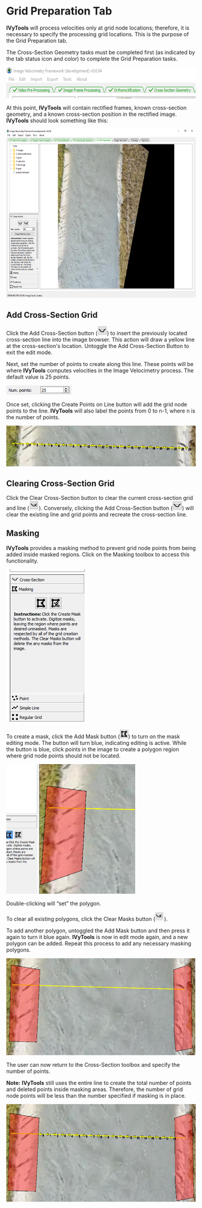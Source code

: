 # Grid Preparation Tab

**IVyTools** will process velocities only at grid node locations;
therefore, it is necessary to specify the processing grid locations.
This is the purpose of the Grid Preparation tab.

The Cross-Section Geometry tasks must be completed first (as indicated
by the tab status icon and color) to complete the Grid Preparation
tasks.

<img src="../source/assets/grid_preparation_tab/media/image1.png"
style="width:6.24045in;height:0.85429in" />

At this point, **IVyTools** will contain rectified frames, known
cross-section geometry, and a known cross-section position in the
rectified image. **IVyTools** should look something like this:

<img src="../source/assets/grid_preparation_tab/media/image2.png"
style="width:6.5in;height:4.67222in" />

## Add Cross-Section Grid

Click the Add Cross-Section button
(<img src="../source/assets/grid_preparation_tab/media/image3.png"
style="width:0.26515in;height:0.25in" />) to insert the previously
located cross-section line into the image browser. This action will draw
a yellow line at the cross-section's location. Untoggle the Add
Cross-Section Button to exit the edit mode.

Next, set the number of points to create along this line. These points
will be where **IVyTools** computes velocities in the Image Velocimetry
process. The default value is 25 points.

<img src="../source/assets/grid_preparation_tab/media/image4.png"
style="width:1.81275in;height:0.26045in" />

Once set, clicking the Create Points on Line button will add the grid
node points to the line. **IVyTools** will also label the points from 0
to n-1, where n is the number of points.

<img src="../source/assets/grid_preparation_tab/media/image5.png"
style="width:6.5in;height:1.125in" />

## Clearing Cross-Section Grid

Click the Clear Cross-Section button to clear the current cross-section
grid and line
(<img src="../source/assets/grid_preparation_tab/media/image6.png"
style="width:0.27027in;height:0.25in" />). Conversely, clicking the Add
Cross-Section button
(<img src="../source/assets/grid_preparation_tab/media/image3.png"
style="width:0.26515in;height:0.25in" />) will clear the existing line
and grid points and recreate the cross-section line.

## Masking

**IVyTools** provides a masking method to prevent grid node points from
being added inside masked regions. Click on the Masking toolbox to
access this functionality.

<img src="../source/assets/grid_preparation_tab/media/image7.png"
style="width:2.22948in;height:4.25059in" />

To create a mask, click the Add Mask button
(<img src="../source/assets/grid_preparation_tab/media/image8.png"
style="width:0.23529in;height:0.25in" />) to turn on the mask editing
mode. The button will turn blue, indicating editing is active. While the
button is blue, click points in the image to create a polygon region
where grid node points should not be located.

<img src="../source/assets/grid_preparation_tab/media/image9.png"
style="width:3.5767in;height:3.58363in" />

Double-clicking will “set” the polygon.

To clear all existing polygons, click the Clear Masks button
(<img src="../source/assets/grid_preparation_tab/media/image10.png"
style="width:0.25in;height:0.25in" />).

To add another polygon, untoggled the Add Mask button and then press it
again to turn it blue again. **IVyTools** is now in edit mode again, and
a new polygon can be added. Repeat this process to add any necessary
masking polygons.

<img src="../source/assets/grid_preparation_tab/media/image11.png"
style="width:6.5in;height:2.67431in" />

The user can now return to the Cross-Section toolbox and specify the
number of points.

**Note:** **IVyTools** still uses the entire line to create the total
number of points and deleted points inside masking areas. Therefore, the
number of grid node points will be less than the number specified if
masking is in place.

<img src="../source/assets/grid_preparation_tab/media/image12.png"
style="width:6.5in;height:2.69861in" />
